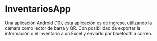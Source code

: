 # InventariosApp
Una aplicación Android (10), esta aplicación es de ingreso, utilizando la cámara como lector de barra y QR. 
Con posibilidad de exportar la información o el inventario a un Excel y enviarlo por bluetooth a correo.

